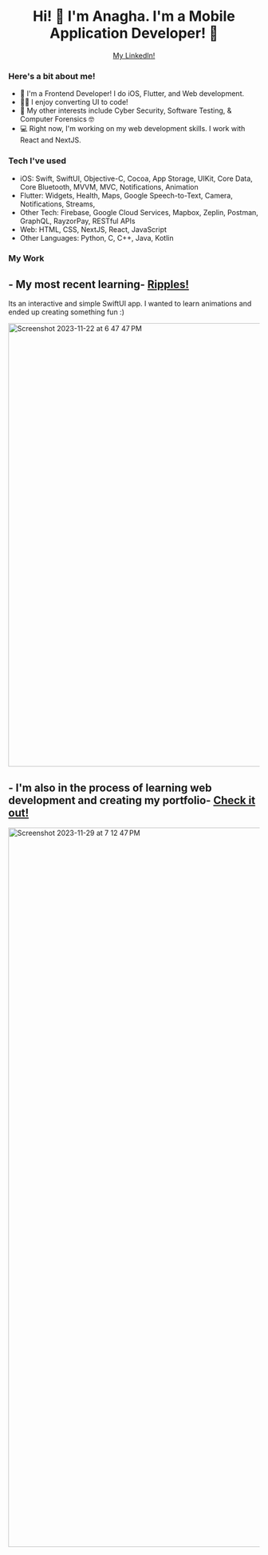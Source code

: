 <div align = "center">
  <h1> Hi! 👋 I'm Anagha. I'm a Mobile Application Developer! 📱</h1>
  <a href="https://www.linkedin.com/in/anaghakj/">My LinkedIn!</a>
</div>

### Here's a bit about me!

- 📱 I'm a Frontend Developer! I do iOS, Flutter, and Web development.
- 🕺🏻 I enjoy converting UI to code!
- 👀 My other interests include Cyber Security, Software Testing, & Computer Forensics 🤓
- 💻 Right now, I'm working on my web development skills. I work with React and NextJS.

### Tech I've used
- iOS: Swift, SwiftUI, Objective-C, Cocoa, App Storage, UIKit, Core Data, Core Bluetooth, MVVM, MVC, Notifications, Animation
- Flutter: Widgets, Health, Maps, Google Speech-to-Text, Camera, Notifications, Streams, 
- Other Tech: Firebase, Google Cloud Services, Mapbox, Zeplin, Postman, GraphQL, RayzorPay, RESTful APIs
- Web: HTML, CSS, NextJS, React, JavaScript
- Other Languages:  Python, C, C++, Java, Kotlin

### My Work
## - My most recent learning- <a href="https://github.com/anaghajp1996/ripples">Ripples!</a> 
Its an interactive and simple SwiftUI app. I wanted to learn animations and ended up creating something fun :)

<img width="887" alt="Screenshot 2023-11-22 at 6 47 47 PM" src="https://github.com/anaghajp1996/anaghajp1996/assets/35838953/dfc9189b-385e-477d-9af5-3fc75ba30e5c">

## - I'm also in the process of learning web development and creating my portfolio- <a href="https://github.com/anaghajp1996/anagha-portfolio">Check it out!</a> 

<img width="1439" alt="Screenshot 2023-11-29 at 7 12 47 PM" src="https://github.com/anaghajp1996/anaghajp1996/assets/35838953/fa72d79d-a175-4173-97da-c320e8b50f84">
